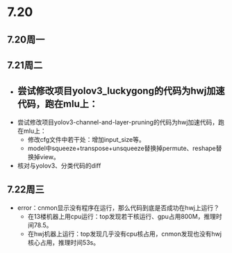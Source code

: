 # 7.20
## 7.20周一
## 7.21周二
- 尝试修改项目yolov3_luckygong的代码为hwj加速代码，跑在mlu上：
  - 
- 尝试修改项目yolov3-channel-and-layer-pruning的代码为hwj加速代码，跑在mlu上：
  - 修改cfg文件中若干处：增加input_size等。
  - model中squeeze+transpose+unsqueeze替换掉permute、reshape替换掉view。
 - 核对与yolov3、分类代码的diff
## 7.22周三
- error：cnmon显示没有程序在运行，那么代码到底是否成功在hwj上运行？
  - 在13楼机器上用cpu运行：top发现若干核运行、gpu占用800M，推理时间78.5。
  - 在hwj机器上运行：top发现几乎没有cpu核占用，cnmon发现也没有hwj核心占用，推理时间53s。
